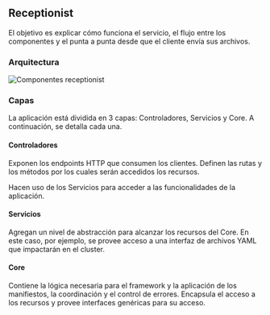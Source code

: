 ## Receptionist

El objetivo es explicar cómo funciona el servicio, el flujo entre los componentes y el punta a punta desde que el cliente 
envía sus archivos.

### Arquitectura

![Componentes receptionist](/images/ideas-final-sdypp-Receptionist.png)

### Capas

La aplicación está dividida en 3 capas: Controladores, Servicios y Core. A continuación, se detalla cada una.

#### Controladores

Exponen los endpoints HTTP que consumen los clientes. Definen las rutas y los métodos por los cuales serán accedidos los recursos.

Hacen uso de los Servicios para acceder a las funcionalidades de la aplicación.

#### Servicios

Agregan un nivel de abstracción para alcanzar los recursos del Core. En este caso, por ejemplo, se provee acceso a una 
interfaz de archivos YAML que impactarán en el cluster.

#### Core

Contiene la lógica necesaria para el framework y la aplicación de los manifiestos, la coordinación y el control de errores.
Encapsula el acceso a los recursos y provee interfaces genéricas para su acceso. 